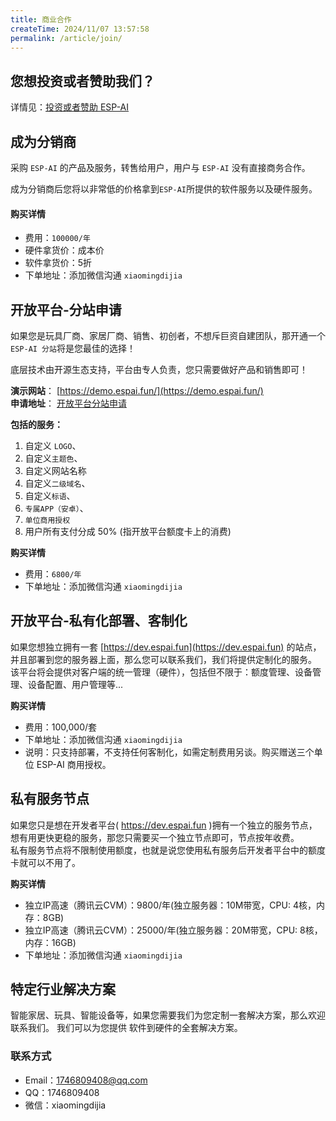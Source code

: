 ```yaml
---
title: 商业合作
createTime: 2024/11/07 13:57:58
permalink: /article/join/
---
```


## 您想投资或者赞助我们？
详情见：[投资或者赞助 ESP-AI](/sponsor/) 


## 成为分销商

采购 `ESP-AI` 的产品及服务，转售给用户，用户与 `ESP-AI` 没有直接商务合作。

成为分销商后您将以非常低的价格拿到`ESP-AI`所提供的软件服务以及硬件服务。

#### 购买详情
- 费用：`100000/年`   
- 硬件拿货价：成本价   
- 软件拿货价：5折   
- 下单地址：添加微信沟通 `xiaomingdijia` 


## 开放平台-分站申请

如果您是玩具厂商、家居厂商、销售、初创者，不想斥巨资自建团队，那开通一个`ESP-AI 分站`将是您最佳的选择！

底层技术由开源生态支持，平台由专人负责，您只需要做好产品和销售即可！

**演示网站**： [https://demo.espai.fun/](https://demo.espai.fun/)   
**申请地址**： [开放平台分站申请](https://dev.espai.fun/#/UserManagementChildSite)   



**包括的服务：**
1. 自定义 `LOGO`、
2. 自定义`主题色`、
3. 自定义网站名称
4. 自定义`二级域名`、
5. 自定义`标语`、
6. `专属APP（安卓）`、
7. `单位商用授权`
8. 用户所有支付分成 50% (指开放平台额度卡上的消费)


**购买详情**
- 费用：`6800/年`   
- 下单地址：添加微信沟通 `xiaomingdijia` 



## 开放平台-私有化部署、客制化

如果您想独立拥有一套 [https://dev.espai.fun](https://dev.espai.fun) 的站点，并且部署到您的服务器上面，那么您可以联系我们，我们将提供定制化的服务。   
该平台将会提供对客户端的统一管理（硬件），包括但不限于：额度管理、设备管理、设备配置、用户管理等...
 
**购买详情**
- 费用：100,000/套   
- 下单地址：添加微信沟通 `xiaomingdijia` 
- 说明：只支持部署，不支持任何客制化，如需定制费用另谈。购买赠送三个单位 ESP-AI 商用授权。 


## 私有服务节点
如果您只是想在开发者平台( https://dev.espai.fun )拥有一个独立的服务节点，想有用更快更稳的服务，那您只需要买一个独立节点即可，节点按年收费。     
私有服务节点将不限制使用额度，也就是说您使用私有服务后开发者平台中的额度卡就可以不用了。

**购买详情**
- 独立IP高速（腾讯云CVM）：9800/年(独立服务器：10M带宽，CPU: 4核，内存：8GB)   
- 独立IP高速（腾讯云CVM）：25000/年(独立服务器：20M带宽，CPU: 8核，内存：16GB)   
-   下单地址：添加微信沟通 `xiaomingdijia` 


## 特定行业解决方案

智能家居、玩具、智能设备等，如果您需要我们为您定制一套解决方案，那么欢迎联系我们。
我们可以为您提供 软件到硬件的全套解决方案。


### 联系方式
- Email：1746809408@qq.com
- QQ：1746809408
- 微信：xiaomingdijia